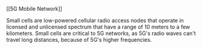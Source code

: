 [[5G Mobile Network]]

Small cells are low-powered cellular radio access nodes that operate in licensed and unlicensed spectrum that have a range of 10 meters to a few kilometers. Small cells are critical to 5G networks, as 5G's radio waves can't travel long distances, because of 5G's higher frequencies.
